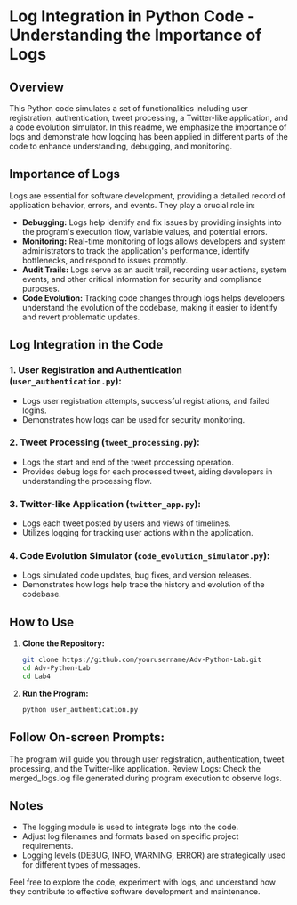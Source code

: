 # Log Integration in Python Code - Understanding the Importance of Logs

## Overview

This Python code simulates a set of functionalities including user registration, authentication, tweet processing, a Twitter-like application, and a code evolution simulator. 
In this readme, we emphasize the importance of logs and demonstrate how logging has been applied in different parts of the code to enhance understanding, debugging, and monitoring.

## Importance of Logs

Logs are essential for software development, providing a detailed record of application behavior, errors, and events. They play a crucial role in:

- **Debugging:** Logs help identify and fix issues by providing insights into the program's execution flow, variable values, and potential errors.
- **Monitoring:** Real-time monitoring of logs allows developers and system administrators to track the application's performance, identify bottlenecks, and respond to issues promptly.
- **Audit Trails:** Logs serve as an audit trail, recording user actions, system events, and other critical information for security and compliance purposes.
- **Code Evolution:** Tracking code changes through logs helps developers understand the evolution of the codebase, making it easier to identify and revert problematic updates.

## Log Integration in the Code

### 1. **User Registration and Authentication (`user_authentication.py`):**
   - Logs user registration attempts, successful registrations, and failed logins.
   - Demonstrates how logs can be used for security monitoring.

### 2. **Tweet Processing (`tweet_processing.py`):**
   - Logs the start and end of the tweet processing operation.
   - Provides debug logs for each processed tweet, aiding developers in understanding the processing flow.

### 3. **Twitter-like Application (`twitter_app.py`):**
   - Logs each tweet posted by users and views of timelines.
   - Utilizes logging for tracking user actions within the application.

### 4. **Code Evolution Simulator (`code_evolution_simulator.py`):**
   - Logs simulated code updates, bug fixes, and version releases.
   - Demonstrates how logs help trace the history and evolution of the codebase.

## How to Use

1. **Clone the Repository:**
   ```bash
   git clone https://github.com/yourusername/Adv-Python-Lab.git
   cd Adv-Python-Lab
   cd Lab4
   ```
2. **Run the Program:**
   ```bash
   python user_authentication.py
   ```

## Follow On-screen Prompts: 
The program will guide you through user registration, authentication, tweet processing, and the Twitter-like application.
Review Logs: Check the merged_logs.log file generated during program execution to observe logs.

## Notes
 - The logging module is used to integrate logs into the code.
 - Adjust log filenames and formats based on specific project requirements.
 - Logging levels (DEBUG, INFO, WARNING, ERROR) are strategically used for different types of messages.

Feel free to explore the code, experiment with logs, and understand how they contribute to effective software development and maintenance.
